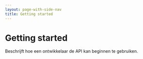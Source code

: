 ```yaml
---
layout: page-with-side-nav
title: Getting started
---
```

# Getting started

Beschrijft hoe een ontwikkelaar de API kan beginnen te gebruiken.

